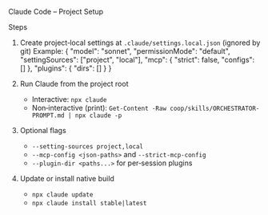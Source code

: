 Claude Code – Project Setup

Steps
1) Create project‑local settings at `.claude/settings.local.json` (ignored by git)
   Example:
   {
     "model": "sonnet",
     "permissionMode": "default",
     "settingSources": ["project", "local"],
     "mcp": {
       "strict": false,
       "configs": []
     },
     "plugins": {
       "dirs": []
     }
   }

2) Run Claude from the project root
   - Interactive: `npx claude`
   - Non‑interactive (print): `Get-Content -Raw coop/skills/ORCHESTRATOR-PROMPT.md | npx claude -p`

3) Optional flags
   - `--setting-sources project,local`
   - `--mcp-config <json-paths>` and `--strict-mcp-config`
   - `--plugin-dir <paths...>` for per‑session plugins

4) Update or install native build
   - `npx claude update`
   - `npx claude install stable|latest`

